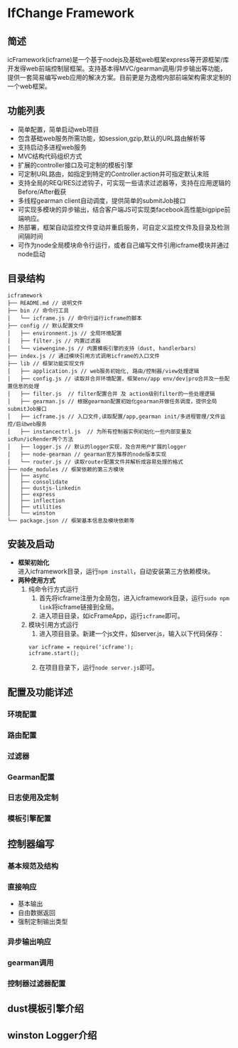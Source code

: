 IfChange Framework
============================
简述
----
icFramework(icframe)是一个基于nodejs及基础web框架express等开源框架/库开发得web前端控制层框架。支持基本得MVC/gearman调用/异步输出等功能，提供一套简易编写web应用的解决方案。目前更是为逸橙内部前端架构需求定制的一个web框架。

功能列表
-------
* 简单配置，简单启动web项目
* 包含基础web服务所需功能，如session,gzip,默认的URL路由解析等
* 支持启动多进程web服务
* MVC结构代码组织方式
* 扩展的controller接口及可定制的模板引擎
* 可定制URL路由，如指定到特定的Controller.action并可指定默认末班
* 支持全局的REQ/RES过滤钩子，可实现一些请求过滤器等，支持在应用逻辑的Before/After截获
* 多线程gearman client自动调度，提供简单的submitJob接口
* 可实现多模块的异步输出，结合客户端JS可实现类facebook高性能bigpipe前端响应。
* 热部署，框架自动监控文件变动并重启服务，可自定义监控文件及目录及检测间隔时间
* 可作为node全局模块命令行运行，或者自己编写文件引用icframe模块并通过node启动

目录结构
-------
```
icframework
├── README.md // 说明文件
├── bin // 命令行工具
│   └── icframe.js // 命令行运行icframe的脚本
├── config // 默认配置文件
│   ├── environment.js // 全局环境配置
│   ├── filter.js // 内置过滤器
│   └── viewengine.js // 内置模板引擎的支持（dust, handlerbars）
├── index.js // 通过模块引用方式调用icframe的入口文件
├── lib // 框架功能实现文件
│   ├── application.js // web服务初始化, 路由/控制器/view处理逻辑
│   ├── config.js // 读取并合并环境配置，框架env/app env/dev|pro合并及一些配置信息的处理
│   ├── filter.js  // filter配置合并 及 action级别filter的一些处理逻辑
│   ├── gearman.js // 根据gearman配置初始化gearman并做任务调度，提供全局submitJob接口
│   ├── icframe.js // 入口文件,读取配置/app,gearman init/多进程管理/文件监控/启动web服务
│   ├── instancectrl.js  // 为所有控制器实例初始化一些内部变量及icRun/icRender两个方法
│   ├── logger.js // 默认的logger实现，及合并用户扩展的logger
│   ├── node-gearman // gearman官方推荐的node版本实现
│   └── router.js // 读取router配置文件并解析成容易处理的格式
├── node_modules // 框架依赖的第三方模块
│   ├── async
│   ├── consolidate
│   ├── dustjs-linkedin
│   ├── express
│   ├── inflection
│   ├── utilities
│   └── winston
└── package.json // 框架基本信息及模块依赖等
```

安装及启动
--------
* **框架初始化**  
  进入icframework目录，运行`npm install`，自动安装第三方依赖模块。
* **两种使用方式**
  1. 纯命令行方式运行
     1. 首先将icframe注册为全局包，进入icframework目录，运行`sudo npm link`将icframe链接到全局。
     2. 进入项目目录，如icFrameApp，运行`icframe`即可。
  2. 模块引用方式运行
     1. 进入项目目录。新建一个js文件，如server.js，输入以下代码保存：   
       ```
       var icframe = require('icframe');
       icframe.start();
       ```
     2. 在项目目录下，运行`node server.js`即可。

配置及功能详述
------------

### 环境配置

### 路由配置

### 过滤器

### Gearman配置

### 日志使用及定制

### 模板引擎配置

控制器编写
--------
### 基本规范及结构
### 直接响应
* 基本输出
* 自由数据返回
* 强制定制输出类型

### 异步输出响应
### gearman调用
### 控制器过滤器配置

dust模板引擎介绍
--------------

winston Logger介绍
-----------------